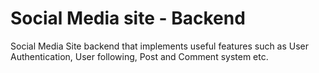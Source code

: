 # Social Media site - Backend

Social Media Site backend that implements useful features such as User Authentication, User following, Post and Comment system etc. 
